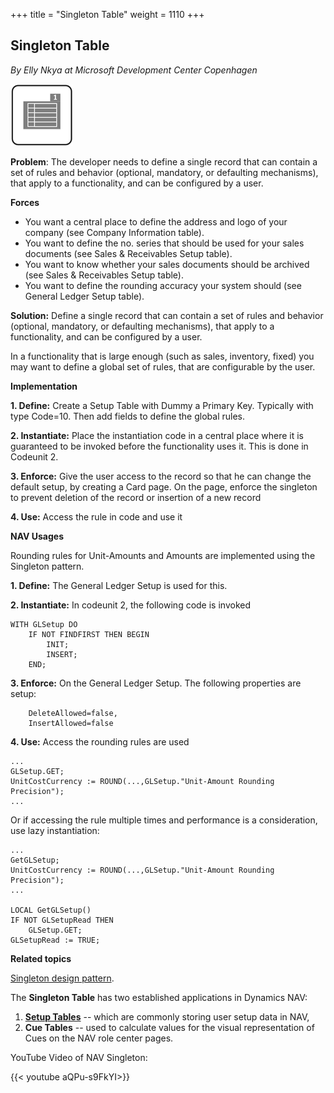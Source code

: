 +++
title = "Singleton Table"
weight = 1110
+++
## Singleton Table

_By Elly Nkya at Microsoft Development Center Copenhagen_

[![ ][image0]][anchor0]

**Problem**: The developer needs to define a single record that can contain a set of rules and behavior (optional, mandatory, or defaulting mechanisms), that apply to a functionality, and can be configured by a user.

**Forces**

* You want a central place to define the address and logo of your company (see Company Information table).
* You want to define the no. series that should be used for your sales documents (see Sales & Receivables Setup table).
* You want to know whether your sales documents should be archived (see Sales & Receivables Setup table).
* You want to define the rounding accuracy your system should (see General Ledger Setup table).

**Solution:** Define a single record that can contain a set of rules and behavior (optional, mandatory, or defaulting mechanisms), that apply to a functionality, and can be configured by a user.

In a functionality that is large enough (such as sales, inventory, fixed) you may want to define a global set of rules, that are configurable by the user.

**Implementation**

**1\. Define:** Create a Setup Table with Dummy a Primary Key. Typically with type Code=10\. Then add fields to define the global rules.

**2\. Instantiate:** Place the instantiation code in a central place where it is guaranteed to be invoked before the functionality uses it. This is done in Codeunit 2\.

**3\. Enforce:** Give the user access to the record so that he can change the default setup, by creating a Card page. On the page, enforce the singleton to prevent deletion of the record or insertion of a new record

**4\. Use:** Access the rule in code and use it

**NAV Usages**

Rounding rules for Unit-Amounts and Amounts are implemented using the Singleton pattern.

**1\. Define:** The General Ledger Setup is used for this.

**2\. Instantiate:** In codeunit 2, the following code is invoked

```al
WITH GLSetup DO
    IF NOT FINDFIRST THEN BEGIN
        INIT;
        INSERT;
    END;
```

**3\. Enforce:** On the General Ledger Setup. The following properties are setup:

```al
    DeleteAllowed=false,
    InsertAllowed=false
```

**4\. Use:** Access the rounding rules are used

```al
...
GLSetup.GET;
UnitCostCurrency := ROUND(...,GLSetup."Unit-Amount Rounding Precision"); 
... 
```

Or if accessing the rule multiple times and performance is a consideration, use lazy instantiation:

```al
...
GetGLSetup;
UnitCostCurrency := ROUND(...,GLSetup."Unit-Amount Rounding Precision");
...

LOCAL GetGLSetup()
IF NOT GLSetupRead THEN
    GLSetup.GET;
GLSetupRead := TRUE;
```

**Related topics**

[Singleton design pattern][anchor1].

The **Singleton Table** has two established applications in Dynamics NAV:

1. [**Setup Tables**][anchor2] -- which are commonly storing user setup data in NAV,
2. **Cue Tables** -- used to calculate values for the visual representation of Cues on the NAV role center pages.

YouTube Video of NAV Singleton:

{{< youtube aQPu-s9FkYI>}}



[anchor0]: 5554.Singleton-Table.png
[anchor1]: https://en.wikipedia.org/wiki/Singleton_pattern
[anchor2]: /navpatterns/1-patterns/singleton/singleton-table/setup-table/
[anchor3]: https://www.youtube.com/watch?v=aQPu-s9FkYI&list=PLhZ3P-LY7CqmVszuvtJLujFyHpsVN0U_w&index=13


[image0]: 5554.Singleton-Table.png
